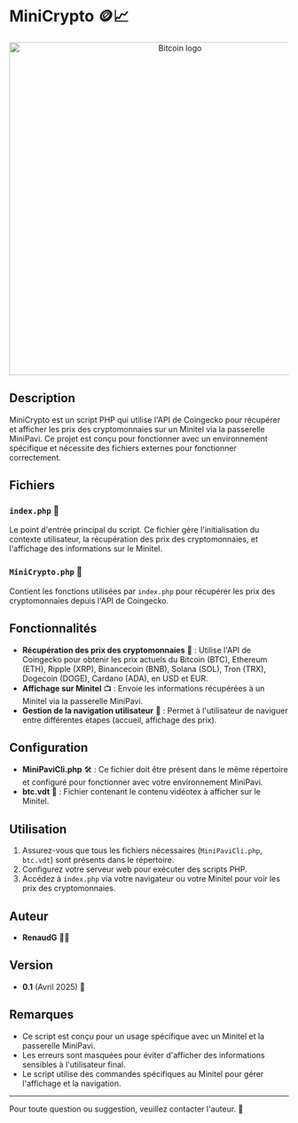 # MiniCrypto 🪙📈

<p align="center">
  <img src="minibtc.jpg" alt="Bitcoin logo" width="600"/>
</p>

## Description

MiniCrypto est un script PHP qui utilise l'API de Coingecko pour récupérer et afficher les prix des cryptomonnaies sur un Minitel via la passerelle MiniPavi. Ce projet est conçu pour fonctionner avec un environnement spécifique et nécessite des fichiers externes pour fonctionner correctement.

## Fichiers

### `index.php` 📄

Le point d'entrée principal du script. Ce fichier gère l'initialisation du contexte utilisateur, la récupération des prix des cryptomonnaies, et l'affichage des informations sur le Minitel.

### `MiniCrypto.php` 📄

Contient les fonctions utilisées par `index.php` pour récupérer les prix des cryptomonnaies depuis l'API de Coingecko.

## Fonctionnalités

- **Récupération des prix des cryptomonnaies** 💸 : Utilise l'API de Coingecko pour obtenir les prix actuels du Bitcoin (BTC), Ethereum (ETH), Ripple (XRP), 
Binancecoin (BNB), Solana (SOL), Tron (TRX), Dogecoin (DOGE), Cardano (ADA), en USD et EUR.
- **Affichage sur Minitel** 📺 : Envoie les informations récupérées à un Minitel via la passerelle MiniPavi.
- **Gestion de la navigation utilisateur** 🔄 : Permet à l'utilisateur de naviguer entre différentes étapes (accueil, affichage des prix).

## Configuration

- **MiniPaviCli.php** 🛠️ : Ce fichier doit être présent dans le même répertoire et configuré pour fonctionner avec votre environnement MiniPavi.
- **btc.vdt** 📜 : Fichier contenant le contenu vidéotex à afficher sur le Minitel.

## Utilisation

1. Assurez-vous que tous les fichiers nécessaires (`MiniPaviCli.php`, `btc.vdt`) sont présents dans le répertoire.
2. Configurez votre serveur web pour exécuter des scripts PHP.
3. Accédez à `index.php` via votre navigateur ou votre Minitel pour voir les prix des cryptomonnaies.

## Auteur

- **RenaudG** 👨‍💻

## Version

- **0.1** (Avril 2025) 📅

## Remarques

- Ce script est conçu pour un usage spécifique avec un Minitel et la passerelle MiniPavi.
- Les erreurs sont masquées pour éviter d'afficher des informations sensibles à l'utilisateur final.
- Le script utilise des commandes spécifiques au Minitel pour gérer l'affichage et la navigation.

---

Pour toute question ou suggestion, veuillez contacter l'auteur. 📧
